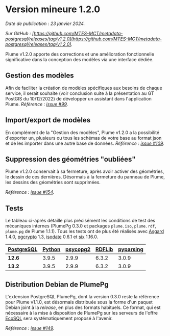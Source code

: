 # Version mineure 1.2.0

*Date de publication : 23 janvier 2024.*

*Sur GitHub : [https://github.com/MTES-MCT/metadata-postgresql/releases/tag/v1.2.0](https://github.com/MTES-MCT/metadata-postgresql/releases/tag/v1.2.0).*

Plume v1.2.0 apporte des corrections et une amélioration fonctionnelle significative dans la conception des modèles via une interface dédiée. 

## Gestion des modèles
Afin de faciliter la création de modèles spécifiques aux besoins de chaque service, il serait souhaite (voir conclusion suite à la présentation au GT PostGIS du 10/12/2022) de développer un assistant dans l'application Plume.
*Référence : [issue #99](https://github.com/MTES-MCT/metadata-postgresql/issues/99).*

## Import/export de modèles
En complément de la "Gestion des modèles", Plume v1.2.0 a la possibilité d'exporter un, plusieurs ou tous les schémas de votre base au format json et de les importer dans une autre base de données.
*Référence : [issue #109](https://github.com/MTES-MCT/metadata-postgresql/issues/109).*

## Suppression des géométries "oubliées"
Plume v1.2.0 conservait à sa fermeture, après avoir activer des géométries, le dessin de ces dernières.
Désormais à la fermeture du panneau de Plume, les dessins des géométries sont supprimées.

*Référence : [issue #154](https://github.com/MTES-MCT/metadata-postgresql/issues/154).*

## Tests

Le tableau ci-après détaille plus précisément les conditions de test des mécaniques internes (PlumePg 0.3.0 et packages `plume.iso`, `plume.rdf`, `plume.pg` de Plume 1.1.1). Tous les tests ont de plus été réalisés avec [Asgard](https://github.com/MTES-MCT/asgard-postgresql) 1.4.0, [pgcrypto](https://www.postgresql.org/docs/current/pgcrypto.html) 1.3, [isodate](https://pypi.org/project/isodate/) 0.6.1 et [six](https://pypi.org/project/six/) 1.16.0.

| [PostgreSQL](https://www.postgresql.org/) | [Python](https://www.python.org/) | [psycopg2](https://pypi.org/project/psycopg2/) | [RDFLib](https://pypi.org/project/rdflib/) | [pyparsing](https://pypi.org/project/pyparsing/) |
| --- | --- | --- | --- | --- |
| **12.6** | 3.9.5 | 2.9.9 | 6.3.2 | 3.0.9 |
| **13.2** | 3.9.5 | 2.9.9 | 6.3.2 | 3.0.9 |

## Distribution Debian de PlumePg

L'extension PostgreSQL PlumePg, dont la version 0.3.0 reste la référence pour Plume v1.1.0, est désormais distribuée sous la forme d'un paquet Debian joint à la *release*, en plus des formats habituels. Ce format, qui est nécessaire à la mise à disposition de PlumePg sur les serveurs de l'offre [EcoSQL](https://spote.developpement-durable.gouv.fr/offre/ecosql-postgresql) sera systématiquement proposé à l'avenir.

*Référence : [issue #149](https://github.com/MTES-MCT/metadata-postgresql/issues/149).*

